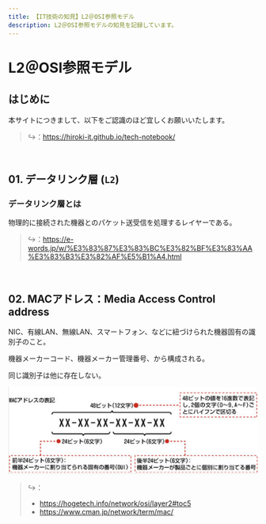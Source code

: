 ```yaml
---
title: 【IT技術の知見】L2＠OSI参照モデル
description: L2＠OSI参照モデルの知見を記録しています。
---
```


# L2＠OSI参照モデル

## はじめに

本サイトにつきまして、以下をご認識のほど宜しくお願いいたします。

> ↪️：https://hiroki-it.github.io/tech-notebook/

<br>

## 01. データリンク層 (`L2`)

### データリンク層とは

物理的に接続された機器とのパケット送受信を処理するレイヤーである。

> ↪️：https://e-words.jp/w/%E3%83%87%E3%83%BC%E3%82%BF%E3%83%AA%E3%83%B3%E3%82%AF%E5%B1%A4.html

<br>

## 02. MACアドレス：Media Access Control address

NIC、有線LAN、無線LAN、スマートフォン、などに紐づけられた機器固有の識別子のこと。

機器メーカーコード、機器メーカー管理番号、から構成される。

同じ識別子は他に存在しない。

![mac-address.png](https://raw.githubusercontent.com/hiroki-it/tech-notebook-images/master/images/mac-address.png)

> ↪️：
>
> - https://hogetech.info/network/osi/layer2#toc5
> - https://www.cman.jp/network/term/mac/

<br>
